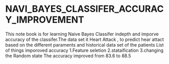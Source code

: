 # NAVI_BAYES_CLASSIFER_ACCURACY_IMPROVEMENT
This note book is for learning Naive Bayes Classifer indepth and imporve accuracy of the classifer.The data set it Heart Attack , to predict hear attact based on the different paraments and historical data set of the patients
List of things imporoved accuracy
1.Feature seletion
2.stataification
3.changing the Random state
The accuracy improved from 83.6 to 88.5
